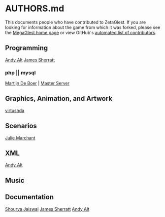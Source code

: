 # AUTHORS.md

This documents people who have contributed to ZetaGlest. If you are
looking for information about the game from which it was forked, please
see the [MegaGlest home page](https://megaglest.org/) or view GitHub's
[automated list of contributors](https://github.com/ZetaGlest/zetaglest-source/graphs/contributors).

## Programming

[Andy Alt](https://github.com/andy5995)
[James Sherratt](https://github.com/Jammyjamjamman)

### php || mysql

[Martijn De Boer](https://github.com/sexybiggetje) | [Master Server](https://github.com/ZetaGlest/zetaglest-masterserver/graphs/contributors)

## Graphics, Animation, and Artwork

[virtushda](https://github.com/virtushda)

## Scenarios

[Julie Marchant](https://github.com/onpon4)

## XML

[Andy Alt](https://github.com/andy5995)

## Music

## Documentation

[Shourya Jaiswal](https://github.com/shouryaj98)
[James Sherratt](https://github.com/Jammyjamjamman)
[Andy Alt](https://github.com/andy5995)
